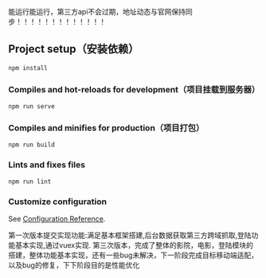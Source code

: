 能运行能运行，第三方api不会过期，地址动态与官网保持同步！！！！！！！！！！！！！

## Project setup（安装依赖）
```
npm install
```

### Compiles and hot-reloads for development（项目挂载到服务器）
```
npm run serve
```

### Compiles and minifies for production（项目打包）
```
npm run build
```

### Lints and fixes files
```
npm run lint
```

### Customize configuration
See [Configuration Reference](https://cli.vuejs.org/config/).



第一次版本提交实现功能:满足基本框架搭建,后台数据获取第三方跨域抓取,登陆功能基本实现,通过vuex实现.
第三次版本，完成了整体的影院，电影，登陆模块的搭建，整体功能基本实现，还有一些bug未解决，下一阶段完成目标移动端适配，以及bug的修复，下下阶段目的是性能优化
